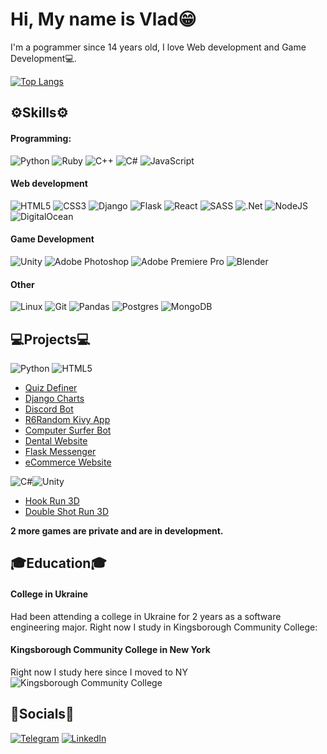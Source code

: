 # Hi, My name is Vlad😁
I'm a pogrammer since 14 years old, I love Web development and Game Development💻.

[![Top Langs](https://github-readme-stats.vercel.app/api/top-langs/?username=vladgaranovskyi&layout=compact)](https://github.com/yushi1007)
## ⚙️Skills⚙️
#### Programming:
![Python](https://img.shields.io/badge/python-3670A0?style=for-the-badge&logo=python&logoColor=ffdd54)
![Ruby](https://img.shields.io/badge/ruby-%23CC342D.svg?style=for-the-badge&logo=ruby&logoColor=white)
![C++](https://img.shields.io/badge/c++-%2300599C.svg?style=for-the-badge&logo=c%2B%2B&logoColor=white)
![C#](https://img.shields.io/badge/c%23-%23239120.svg?style=for-the-badge&logo=csharp&logoColor=white)
![JavaScript](https://img.shields.io/badge/javascript-%23323330.svg?style=for-the-badge&logo=javascript&logoColor=%23F7DF1E)
#### Web development
![HTML5](https://img.shields.io/badge/html5-%23E34F26.svg?style=for-the-badge&logo=html5&logoColor=white)
![CSS3](https://img.shields.io/badge/css3-%231572B6.svg?style=for-the-badge&logo=css3&logoColor=white)
![Django](https://img.shields.io/badge/django-%23092E20.svg?style=for-the-badge&logo=django&logoColor=white)
![Flask](https://img.shields.io/badge/flask-%23000.svg?style=for-the-badge&logo=flask&logoColor=white)
![React](https://img.shields.io/badge/react-%2320232a.svg?style=for-the-badge&logo=react&logoColor=%2361DAFB)
![SASS](https://img.shields.io/badge/SASS-hotpink.svg?style=for-the-badge&logo=SASS&logoColor=white)
![.Net](https://img.shields.io/badge/.NET-5C2D91?style=for-the-badge&logo=.net&logoColor=white)
![NodeJS](https://img.shields.io/badge/node.js-6DA55F?style=for-the-badge&logo=node.js&logoColor=white)
![DigitalOcean](https://img.shields.io/badge/DigitalOcean-%230167ff.svg?style=for-the-badge&logo=digitalOcean&logoColor=white)
#### Game Development
![Unity](https://img.shields.io/badge/unity-%23000000.svg?style=for-the-badge&logo=unity&logoColor=white)
![Adobe Photoshop](https://img.shields.io/badge/adobe%20photoshop-%2331A8FF.svg?style=for-the-badge&logo=adobe%20photoshop&logoColor=white)
![Adobe Premiere Pro](https://img.shields.io/badge/Adobe%20Premiere%20Pro-9999FF.svg?style=for-the-badge&logo=Adobe%20Premiere%20Pro&logoColor=white)
![Blender](https://img.shields.io/badge/blender-%23F5792A.svg?style=for-the-badge&logo=blender&logoColor=white)
#### Other
![Linux](https://img.shields.io/badge/Linux-FCC624?style=for-the-badge&logo=linux&logoColor=black)
![Git](https://img.shields.io/badge/git-%23F05033.svg?style=for-the-badge&logo=git&logoColor=white)
![Pandas](https://img.shields.io/badge/pandas-%23150458.svg?style=for-the-badge&logo=pandas&logoColor=white)
![Postgres](https://img.shields.io/badge/postgres-%23316192.svg?style=for-the-badge&logo=postgresql&logoColor=white)
![MongoDB](https://img.shields.io/badge/MongoDB-%234ea94b.svg?style=for-the-badge&logo=mongodb&logoColor=white)

## 💻Projects💻
![Python](https://img.shields.io/badge/python-3670A0?style=for-the-badge&logo=python&logoColor=ffdd54) ![HTML5](https://img.shields.io/badge/html5-%23E34F26.svg?style=for-the-badge&logo=html5&logoColor=white)
<ul>
  <li><a href="https://github.com/VladGaranovskyi/QuizDefiner">Quiz Definer</a></li>
  <li><a href="https://github.com/VladGaranovskyi/djangoChartsPandas">Django Charts</a></li>
  <li><a href="https://github.com/VladGaranovskyi/FirstDiscordBot">Discord Bot</a></li>
  <li><a href="https://github.com/VladGaranovskyi/R6-random-generator-py-kivymd">R6Random Kivy App</a></li>
  <li><a href="https://github.com/VladGaranovskyi/ComputerSurferbot">Computer Surfer Bot</a></li>
  <li><a href="https://github.com/VladGaranovskyi/DentalWebsitePrototype">Dental Website</a></li>
  <li><a href="https://github.com/VladGaranovskyi/flask-mini-web-messenger">Flask Messenger</a></li>
  <li><a href="https://github.com/VladGaranovskyi/eCommerceWebsite">eCommerce Website</a></li>
</ul>

![C#](https://img.shields.io/badge/c%23-%23239120.svg?style=for-the-badge&logo=csharp&logoColor=white)![Unity](https://img.shields.io/badge/unity-%23000000.svg?style=for-the-badge&logo=unity&logoColor=white)
<ul>
  <li><a href="https://github.com/VladGaranovskyi/HookRun3D">Hook Run 3D</a></li>
  <li><a href="https://github.com/VladGaranovskyi/Double-Shot-Run-3D-main">Double Shot Run 3D</a></li>
</ul>
<b>2 more games are private and are in development.</b>

## 🎓Education🎓
#### College in Ukraine
Had been attending a college in Ukraine for 2 years as a software engineering major. Right now I study in Kingsborough Community College:


#### Kingsborough Community College in New York
Right now I study here since I moved to NY
![Kingsborough Community College](https://github.com/VladGaranovskyi/VladGaranovskyi/assets/114082118/a6c2982b-f1aa-4a81-9203-9968e1e65e17)

## 📎Socials📎

[![Telegram](https://img.shields.io/badge/-Telegram-090909?style=for-the-badge&logo=telegram)](https://t.me/Ezzzz4_GNM)
[![LinkedIn](https://img.shields.io/badge/linkedin-%230077B5.svg?style=for-the-badge&logo=linkedin&logoColor=white)](https://www.linkedin.com/in/vladyslav-garanovskiy-b05132294/)
  

